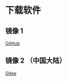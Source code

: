 # 下载软件

## 镜像 1

[GitHub](https://github.com/Sugarscat/seetime/releases)

## 镜像 2 （中国大陆）

[Gitee](https://gitee.com/Sugarscat/seetime/releases)
